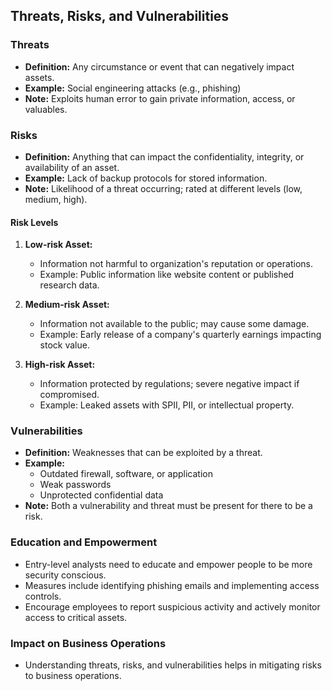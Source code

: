 ## Threats, Risks, and Vulnerabilities

### Threats
- **Definition:** Any circumstance or event that can negatively impact assets.
- **Example:** Social engineering attacks (e.g., phishing)
- **Note:** Exploits human error to gain private information, access, or valuables.

### Risks
- **Definition:** Anything that can impact the confidentiality, integrity, or availability of an asset.
- **Example:** Lack of backup protocols for stored information.
- **Note:** Likelihood of a threat occurring; rated at different levels (low, medium, high).

#### Risk Levels
1. **Low-risk Asset:**
   - Information not harmful to organization's reputation or operations.
   - Example: Public information like website content or published research data.

2. **Medium-risk Asset:**
   - Information not available to the public; may cause some damage.
   - Example: Early release of a company's quarterly earnings impacting stock value.

3. **High-risk Asset:**
   - Information protected by regulations; severe negative impact if compromised.
   - Example: Leaked assets with SPII, PII, or intellectual property.

### Vulnerabilities
- **Definition:** Weaknesses that can be exploited by a threat.
- **Example:**
  - Outdated firewall, software, or application
  - Weak passwords
  - Unprotected confidential data
- **Note:** Both a vulnerability and threat must be present for there to be a risk.

### Education and Empowerment
- Entry-level analysts need to educate and empower people to be more security conscious.
- Measures include identifying phishing emails and implementing access controls.
- Encourage employees to report suspicious activity and actively monitor access to critical assets.

### Impact on Business Operations
- Understanding threats, risks, and vulnerabilities helps in mitigating risks to business operations.